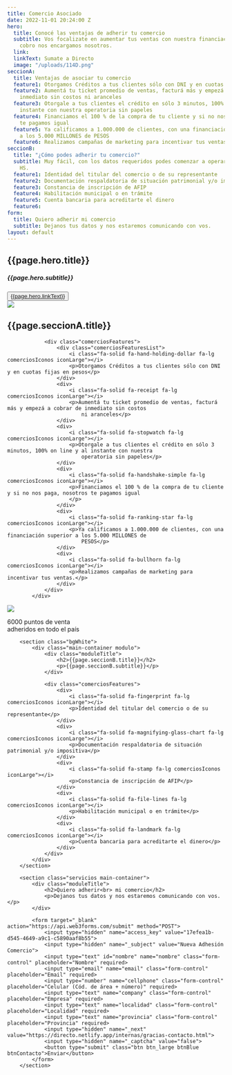 ```yaml
---
title: Comercio Asociado
date: 2022-11-01 20:24:00 Z
hero:
  title: Conocé las ventajas de adherir tu comercio
  subtitle: Vos focalizate en aumentar tus ventas con nuestra financiación, que del
    cobro nos encargamos nosotros.
  link: 
  linkText: Sumate a Directo
  image: "/uploads/114D.png"
seccionA:
  title: Ventajas de asociar tu comercio
  feature1: Otorgamos Créditos a tus clientes sólo con DNI y en cuotas fijas en pesos
  feature2: Aumentá tu ticket promedio de ventas, facturá más y empezá a cobrar de
    inmediato sin costos ni aranceles
  feature3: Otorgale a tus clientes el crédito en sólo 3 minutos, 100% on line y al
    instante con nuestra operatoria sin papeles
  feature4: Financiamos el 100 % de la compra de tu cliente y si no nos paga, nosotros
    te pagamos igual
  feature5: Ya calificamos a 1.000.000 de clientes, con una financiación superior
    a los 5.000 MILLONES de PESOS
  feature6: Realizamos campañas de marketing para incentivar tus ventas.
seccionB:
  title: "¿Cómo podes adherir tu comercio?"
  subtitle: Muy fácil, con los datos requeridos podes comenzar a operar en solo 72
    HS.
  feature1: Identidad del titular del comercio o de su representante
  feature2: Documentación respaldatoria de situación patrimonial y/o impositiva
  feature3: Constancia de inscripción de AFIP
  feature4: Habilitación municipal o en trámite
  feature5: Cuenta bancaria para acreditarte el dinero
  feature6: 
form:
  title: Quiero adherir mi comercio
  subtitle: Dejanos tus datos y nos estaremos comunicando con vos.
layout: default
---
```


<section class="bg_degrade_2 bgCorners">
			<div class="main-container hero">
				<div class="heroTitle sectionIzquierda">
					<h1> {{page.hero.title}} </h1>
					<h5> {{page.hero.subtitle}} </h5>
					<button class="btn btn_large btnBlue">
						<a href="" target="_self">{{page.hero.linkText}}</a>
					</button>
				</div>
				<div class="hero__image sectionDerecha">
					<img src="{{page.hero.image}}">
				</div>
			</div>
</section>

<section class="bgWhite">
			<div class="main-container modulo">
				<div class="moduleTitle">
					<h2>{{page.seccionA.title}}</h2>
				</div>

				<div class="comerciosFeatures">
					<div class="comerciosFeaturesList">
						<i class="fa-solid fa-hand-holding-dollar fa-lg comerciosIconos iconLarge"></i>
						<p>Otorgamos Créditos a tus clientes sólo con DNI y en cuotas fijas en pesos</p>
					</div>
					<div>
						<i class="fa-solid fa-receipt fa-lg comerciosIconos iconLarge"></i>
						<p>Aumentá tu ticket promedio de ventas, facturá más y empezá a cobrar de inmediato sin costos
							ni aranceles</p>
					</div>
					<div>
						<i class="fa-solid fa-stopwatch fa-lg comerciosIconos iconLarge"></i>
						<p>Otorgale a tus clientes el crédito en sólo 3 minutos, 100% on line y al instante con nuestra
							operatoria sin papeles</p>
					</div>
					<div>
						<i class="fa-solid fa-handshake-simple fa-lg comerciosIconos iconLarge"></i>
						<p>Financiamos el 100 % de la compra de tu cliente y si no nos paga, nosotros te pagamos igual
						</p>
					</div>
					<div>
						<i class="fa-solid fa-ranking-star fa-lg comerciosIconos iconLarge"></i>
						<p>Ya calificamos a 1.000.000 de clientes, con una financiación superior a los 5.000 MILLONES de
							PESOS</p>
					</div>
					<div>
						<i class="fa-solid fa-bullhorn fa-lg comerciosIconos iconLarge"></i>
						<p>Realizamos campañas de marketing para incentivar tus ventas.</p>
					</div>
				</div>
			</div>
</section>

<section class="bgCeruleo">
	<div class="moduloDestacado">
		<img class="img123" src="\assets\123.png">
			<p class="moduloDestacadoText">6000 puntos de venta<br> adheridos en todo el país</p>
	</div>
</section>

		<section class="bgWhite">
			<div class="main-container modulo">
				<div class="moduleTitle">
					<h2>{{page.seccionB.title}}</h2>
					<p>{{page.seccionB.subtitle}}</p>
				</div>

				<div class="comerciosFeatures">
					<div>
						<i class="fa-solid fa-fingerprint fa-lg comerciosIconos iconLarge"></i>
						<p>Identidad del titular del comercio o de su representante</p>
					</div>
					<div>
						<i class="fa-solid fa-magnifying-glass-chart fa-lg comerciosIconos iconLarge"></i>
						<p>Documentación respaldatoria de situación patrimonial y/o impositiva</p>
					</div>
					<div>
						<i class="fa-solid fa-stamp fa-lg comerciosIconos iconLarge"></i>
						<p>Constancia de inscripción de AFIP</p>
					</div>
					<div>
						<i class="fa-solid fa-file-lines fa-lg comerciosIconos iconLarge"></i>
						<p>Habilitación municipal o en trámite</p>
					</div>
					<div>
						<i class="fa-solid fa-landmark fa-lg comerciosIconos iconLarge"></i>
						<p>Cuenta bancaria para acreditarte el dinero</p>
					</div>
				</div>
			</div>
		</section>

		<section class="servicios main-container">
			<div class="moduleTitle">
				<h2>Quiero adherir<br> mi comercio</h2>
				<p>Dejanos tus datos y nos estaremos comunicando con vos.</p>
			</div>

			<form target="_blank" action="https://api.web3forms.com/submit" method="POST">
				<input type="hidden" name="access_key" value="17efea1b-d545-4649-a9c1-c5890aaf8b55">
				<input type="hidden" name="_subject" value="Nueva Adhesión Comercio">
				<input type="text" id="nombre" name="nombre" class="form-control" placeholder="Nombre" required>
				<input type="email" name="email" class="form-control" placeholder="Email" required>
				<input type="number" name="cellphone" class="form-control" placeholder="Celular (Cód. de área + número)" required>
				<input type="text" name="company" class="form-control" placeholder="Empresa" required>
				<input type="text" name="localidad" class="form-control" placeholder="Localidad" required>
				<input type="text" name="provincia" class="form-control" placeholder="Provincia" required>
				<input type="hidden" name="_next" value="https://directo.netlify.app/internas/gracias-contacto.html">
				<input type="hidden" name="_captcha" value="false">
				<button type="submit" class="btn btn_large btnBlue btnContacto">Enviar</button>
			</form>
		</section>